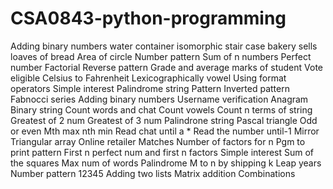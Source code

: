 # CSA0843-python-programming
Adding binary numbers
water container
isomorphic
stair case
bakery sells loaves of bread
Area of circle
Number pattern
Sum of n numbers
Perfect number
Factorial
Reverse pattern
Grade and average marks of student
Vote eligible
Celsius to Fahrenheit
Lexicographically vowel
Using format operators
Simple interest
Palindrome string
Pattern
Inverted pattern
Fabnocci series
Adding binary numbers
Username verification
Anagram
Binary string
Count words and chat
Count vowels
Count n terms of string
Greatest of 2 num
Greatest of 3 num 
Palindrone string
Pascal triangle
Odd or even
Mth max nth min
Read chat until a *
Read the number until-1
Mirror
Triangular array
Online retailer
Matches
Number of factors for n
Pgm to print pattern
First n perfect num and first n factors
Simple interest
Sum of the squares
Max num of words
Palindrome
M to n by shipping k
Leap years
Number pattern 12345
Adding two lists
Matrix addition
Combinations

